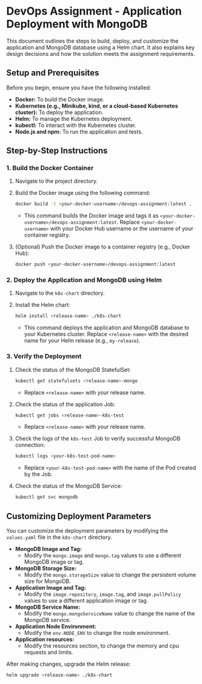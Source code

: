 # DevOps Assignment - Application Deployment with MongoDB

This document outlines the steps to build, deploy, and customize the application and MongoDB database using a Helm chart. It also explains key design decisions and how the solution meets the assignment requirements.

## Setup and Prerequisites

Before you begin, ensure you have the following installed:

* **Docker:** To build the Docker image.
* **Kubernetes (e.g., Minikube, kind, or a cloud-based Kubernetes cluster):** To deploy the application.
* **Helm:** To manage the Kubernetes deployment.
* **kubectl:** To interact with the Kubernetes cluster.
* **Node.js and npm:** To run the application and tests.

## Step-by-Step Instructions

### 1. Build the Docker Container

1.  Navigate to the project directory.
2.  Build the Docker image using the following command:

    ```bash
    docker build -t <your-docker-username>/devops-assignment:latest .
    ```

    * This command builds the Docker image and tags it as `<your-docker-username>/devops-assignment:latest`. Replace `<your-docker-username>` with your Docker Hub username or the username of your container registry.

3.  (Optional) Push the Docker image to a container registry (e.g., Docker Hub):

    ```bash
    docker push <your-docker-username>/devops-assignment:latest
    ```

### 2. Deploy the Application and MongoDB using Helm

1.  Navigate to the `k8s-chart` directory.
2.  Install the Helm chart:

    ```bash
    helm install <release-name> ./k8s-chart
    ```

    * This command deploys the application and MongoDB database to your Kubernetes cluster. Replace `<release-name>` with the desired name for your Helm release (e.g., `my-release`).

### 3. Verify the Deployment

1.  Check the status of the MongoDB StatefulSet:

    ```bash
    kubectl get statefulsets <release-name>-mongo
    ```

    * Replace `<release-name>` with your release name.

2.  Check the status of the application Job:

    ```bash
    kubectl get jobs <release-name>-k8s-test
    ```
    * Replace `<release-name>` with your release name.

3.  Check the logs of the `k8s-test` Job to verify successful MongoDB connection:

    ```bash
    kubectl logs <your-k8s-test-pod-name>
    ```

    * Replace `<your-k8s-test-pod-name>` with the name of the Pod created by the Job.

4.  Check the status of the MongoDB Service:

    ```bash
    kubectl get svc mongodb
    ```

## Customizing Deployment Parameters

You can customize the deployment parameters by modifying the `values.yaml` file in the `k8s-chart` directory.

* **MongoDB Image and Tag:**
    * Modify the `mongo.image` and `mongo.tag` values to use a different MongoDB image or tag.
* **MongoDB Storage Size:**
    * Modify the `mongo.storageSize` value to change the persistent volume size for MongoDB.
* **Application Image and Tag:**
    * Modify the `image.repository`, `image.tag`, and `image.pullPolicy` values to use a different application image or tag.
* **MongoDB Service Name:**
    * Modify the `mongo.mongoServiceName` value to change the name of the MongoDB service.
* **Application Node Environment:**
    * Modify the `env.NODE_ENV` to change the node environment.
* **Application resources:**
    * Modify the resources section, to change the memory and cpu requests and limits.

After making changes, upgrade the Helm release:

```bash
helm upgrade <release-name> ./k8s-chart